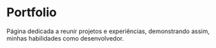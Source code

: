 # Portfolio
Página dedicada a reunir projetos e experiências, demonstrando assim, minhas habilidades como desenvolvedor.
